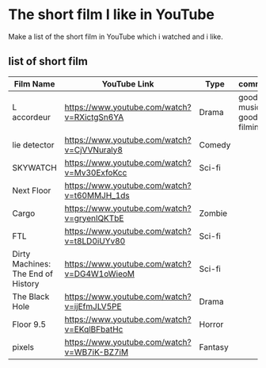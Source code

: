 # The short film I like in YouTube
Make a list of the short film in YouTube which i watched and i like.

## list of short film

| Film Name                           | YouTube Link                                | Type   | comment                  | Date(listed) |
|-------------------------------------|---------------------------------------------|--------|--------------------------|--------------|
| L accordeur                         | https://www.youtube.com/watch?v=RXictgSn6YA | Drama  | good music, good filming | 2020-03-23   |
| lie detector                        | https://www.youtube.com/watch?v=CjVVNuraly8 | Comedy |                          | 2020-03-24   |
| SKYWATCH                            | https://www.youtube.com/watch?v=Mv30ExfoKcc | Sci-fi |                          | 2020-03-25   |
| Next Floor                          | https://www.youtube.com/watch?v=t60MMJH_1ds |        |                          | 2020-03-26   |
| Cargo                               | https://www.youtube.com/watch?v=gryenlQKTbE | Zombie |                          | 2020-03-27   |
| FTL                                 | https://www.youtube.com/watch?v=t8LD0iUYv80 | Sci-fi |                          | 2020-03-28   |
| Dirty Machines: The End of History  | https://www.youtube.com/watch?v=DG4W1oWieoM | Sci-fi |                          | 2020-03-29   |
| The Black Hole                      | https://www.youtube.com/watch?v=ijEfmJLV5PE | Drama  |                          | 2020-03-31   |
| Floor 9.5                           | https://www.youtube.com/watch?v=EKqlBFbatHc | Horror |                          | 2020-04-01   |
| pixels                              | https://www.youtube.com/watch?v=WB7iK-BZ7iM | Fantasy|                          | 2020-04-02   |
